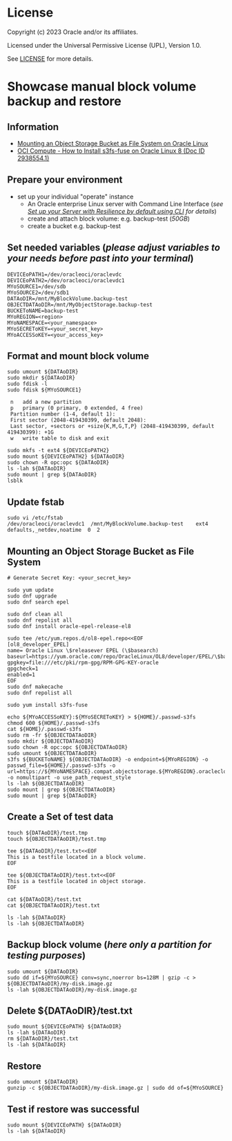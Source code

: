 # License

Copyright (c) 2023 Oracle and/or its affiliates.

Licensed under the Universal Permissive License (UPL), Version 1.0.

See [LICENSE](https://github.com/oracle-devrel/technology-engineering/blob/folder-structure/LICENSE) for more details.


# Showcase manual block volume backup and restore

## Information
- [Mounting an Object Storage Bucket as File System on Oracle Linux](https://blogs.oracle.com/cloud-infrastructure/post/mounting-an-object-storage-bucket-as-file-system-on-oracle-linux)
- [OCI Compute - How to Install s3fs-fuse on Oracle Linux 8 (Doc ID 2938554.1)](https://support.oracle.com/epmos/faces/DocumentDisplay?id=2938554.1)

## Prepare your environment
- set up your individual "operate" instance
	- An Oracle enterprise Linux server with Command Line Interface (*see [Set up your Server with Resilience by default using CLI](https://gitlab.com/hmielimo/cloud-resilience-by-default/#set-up-your-server-with-resilience-by-default-using-cli)  for details*)
	- create and attach block volume: e.g. backup-test (*50GB*)
	- create a bucket e.g. backup-test

## Set needed variables (*please adjust variables to your needs before past into your terminal*)
~~~
DEVICEoPATH1=/dev/oracleoci/oraclevdc
DEVICEoPATH2=/dev/oracleoci/oraclevdc1
MYoSOURCE1=/dev/sdb
MYoSOURCE2=/dev/sdb1
DATAoDIR=/mnt/MyBlockVolume.backup-test
OBJECTDATAoDIR=/mnt/MyObjectStorage.backup-test
BUCKEToNAME=backup-test
MYoREGION=<region>
MYoNAMESPACE=<your_namespace>
MYoSECREToKEY=<your_secret_key>
MYoACCESSoKEY=<your_access_key>
~~~

## Format and mount block volume
~~~
sudo umount ${DATAoDIR}
sudo mkdir ${DATAoDIR}
sudo fdisk -l
sudo fdisk ${MYoSOURCE1}

 n   add a new partition
 p   primary (0 primary, 0 extended, 4 free)
 Partition number (1-4, default 1):
 First sector (2048-419430399, default 2048):
 Last sector, +sectors or +size{K,M,G,T,P} (2048-419430399, default 419430399): +1G
 w   write table to disk and exit

sudo mkfs -t ext4 ${DEVICEoPATH2}
sudo mount ${DEVICEoPATH2} ${DATAoDIR}
sudo chown -R opc:opc ${DATAoDIR}
ls -lah ${DATAoDIR}
sudo mount | grep ${DATAoDIR}
lsblk
~~~

## Update fstab
~~~
sudo vi /etc/fstab
/dev/oracleoci/oraclevdc1  /mnt/MyBlockVolume.backup-test    ext4    defaults,_netdev,noatime  0  2
~~~

## Mounting an Object Storage Bucket as File System
~~~
# Generate Secret Key: <your_secret_key>

sudo yum update
sudo dnf upgrade
sudo dnf search epel

sudo dnf clean all
sudo dnf repolist all
sudo dnf install oracle-epel-release-el8

sudo tee /etc/yum.repos.d/ol8-epel.repo<<EOF
[ol8_developer_EPEL]
name= Oracle Linux \$releasever EPEL (\$basearch)
baseurl=https://yum.oracle.com/repo/OracleLinux/OL8/developer/EPEL/\$basearch/
gpgkey=file:///etc/pki/rpm-gpg/RPM-GPG-KEY-oracle
gpgcheck=1
enabled=1
EOF
sudo dnf makecache
sudo dnf repolist all

sudo yum install s3fs-fuse

echo ${MYoACCESSoKEY}:${MYoSECREToKEY} > ${HOME}/.passwd-s3fs
chmod 600 ${HOME}/.passwd-s3fs
cat ${HOME}/.passwd-s3fs
sudo rm -fr ${OBJECTDATAoDIR}
sudo mkdir ${OBJECTDATAoDIR}
sudo chown -R opc:opc ${OBJECTDATAoDIR}
sudo umount ${OBJECTDATAoDIR}
s3fs ${BUCKEToNAME} ${OBJECTDATAoDIR} -o endpoint=${MYoREGION} -o passwd_file=${HOME}/.passwd-s3fs -o url=https://${MYoNAMESPACE}.compat.objectstorage.${MYoREGION}.oraclecloud.com/ -o nomultipart -o use_path_request_style
ls -lah ${OBJECTDATAoDIR}
sudo mount | grep ${OBJECTDATAoDIR}
sudo mount | grep ${DATAoDIR}
~~~

## Create a Set of test data
~~~
touch ${DATAoDIR}/test.tmp
touch ${OBJECTDATAoDIR}/test.tmp

tee ${DATAoDIR}/test.txt<<EOF
This is a testfile located in a block volume.
EOF

tee ${OBJECTDATAoDIR}/test.txt<<EOF
This is a testfile located in object storage.
EOF

cat ${DATAoDIR}/test.txt
cat ${OBJECTDATAoDIR}/test.txt

ls -lah ${DATAoDIR}
ls -lah ${OBJECTDATAoDIR}
~~~

## Backup block volume (*here only a partition for testing purposes*)
~~~
sudo umount ${DATAoDIR}
sudo dd if=${MYoSOURCE} conv=sync,noerror bs=128M | gzip -c > ${OBJECTDATAoDIR}/my-disk.image.gz
ls -lah ${OBJECTDATAoDIR}/my-disk.image.gz
~~~

## Delete ${DATAoDIR}/test.txt
~~~
sudo mount ${DEVICEoPATH} ${DATAoDIR}
ls -lah ${DATAoDIR}
rm ${DATAoDIR}/test.txt
ls -lah ${DATAoDIR}
~~~

## Restore
~~~
sudo umount ${DATAoDIR}
gunzip -c ${OBJECTDATAoDIR}/my-disk.image.gz | sudo dd of=${MYoSOURCE}
~~~

## Test if restore was successful
~~~
sudo mount ${DEVICEoPATH} ${DATAoDIR}
ls -lah ${DATAoDIR}
~~~

